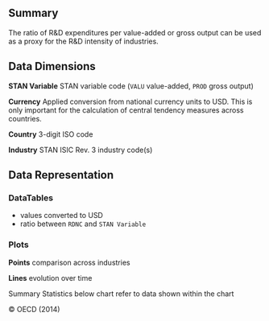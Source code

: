 
## Summary

The ratio of R&D expenditures per value-added or gross output can be used as a proxy for the R&D intensity of industries.


## Data Dimensions

__STAN Variable__ STAN variable code (`VALU` value-added, `PROD` gross output)

__Currency__ Applied conversion from national currency units to USD. This is only important for the calculation of central tendency measures across countries.

__Country__ 3-digit ISO code

__Industry__ STAN ISIC Rev. 3 industry code(s)


## Data Representation

### DataTables

  - values converted to USD
  - ratio between `RDNC` and `STAN Variable`

### Plots

__Points__ comparison across industries

__Lines__ evolution over time

Summary Statistics below chart refer to data shown within the chart


&copy; OECD (2014)
